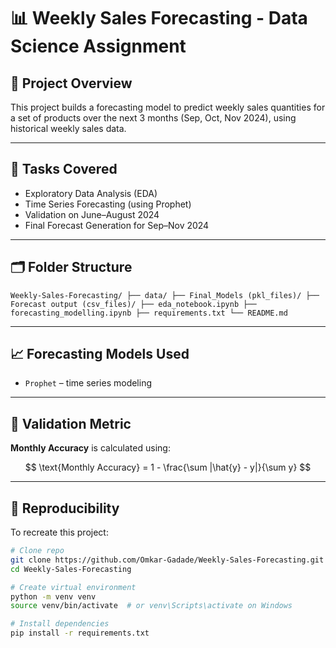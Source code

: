 # 📊 Weekly Sales Forecasting - Data Science Assignment

## 📁 Project Overview

This project builds a forecasting model to predict weekly sales quantities for a set of products over the next 3 months (Sep, Oct, Nov 2024), using historical weekly sales data.

---

## 📌 Tasks Covered

- Exploratory Data Analysis (EDA)
- Time Series Forecasting (using Prophet)
- Validation on June–August 2024
- Final Forecast Generation for Sep–Nov 2024

---

## 🗂 Folder Structure

```Weekly-Sales-Forecasting/ ├── data/ ├── Final_Models (pkl_files)/ ├── Forecast output (csv_files)/ ├── eda_notebook.ipynb ├── forecasting_modelling.ipynb ├── requirements.txt └── README.md ```



---

## 📈 Forecasting Models Used

- `Prophet` – time series modeling


---

## 🧪 Validation Metric

**Monthly Accuracy** is calculated using:

$$
\text{Monthly Accuracy} = 1 - \frac{\sum |\hat{y} - y|}{\sum y}
$$


---

## 🔁 Reproducibility

To recreate this project:

```bash
# Clone repo
git clone https://github.com/Omkar-Gadade/Weekly-Sales-Forecasting.git
cd Weekly-Sales-Forecasting

# Create virtual environment 
python -m venv venv
source venv/bin/activate  # or venv\Scripts\activate on Windows

# Install dependencies
pip install -r requirements.txt








